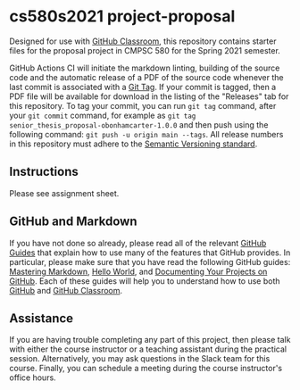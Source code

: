 # cs580s2021 project-proposal

Designed for use with [GitHub Classroom](https://classroom.github.com/), this
repository contains starter files for the proposal project in CMPSC 580 for the Spring 2021 semester.

GitHub Actions CI will initiate the markdown linting, building of the source code and the automatic release of a PDF of the source code whenever the last commit is associated with a [Git Tag](https://git-scm.com/book/en/v2/Git-Basics-Tagging). If your commit is tagged, then a PDF file will be available for download in the listing of the "Releases" tab for this repository. To tag your commit, you can run `git tag` command, after your `git commit` command, for example as `git tag senior_thesis_proposal-obonhamcarter-1.0.0` and then push using the following command: `git push -u origin main --tags`. All release numbers in this repository must adhere to the [Semantic Versioning standard](https://semver.org/).

## Instructions

Please see assignment sheet.

## GitHub and Markdown

If you have not done so already, please read all of the relevant [GitHub Guides](https://guides.github.com/) that explain how to use many of the features that GitHub provides. In particular, please make sure that you have read the following GitHub guides: [Mastering Markdown](https://guides.github.com/features/mastering-markdown/), [Hello World](https://guides.github.com/activities/hello-world/), and [Documenting Your Projects on GitHub](https://guides.github.com/features/wikis/). Each of these guides will help you to understand how to use both [GitHub](http://github.com) and [GitHub Classroom](https://classroom.github.com/).

## Assistance

If you are having trouble completing any part of this project, then please talk with either the course instructor or a teaching assistant during the practical session. Alternatively, you may ask questions in the Slack team for this course. Finally, you can schedule a meeting during the course instructor's office hours.
